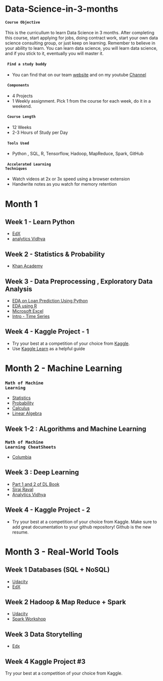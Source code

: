 # Data-Science-in-3-months

#### <code>Course Objective</code> 

This is the curricullum to learn Data Science in 3 months.
After completing this course, start applying for jobs, doing contract work, start your own data science consulting group, or just keep on learning. Remember to believe in your ability to learn. You can learn data science, you will learn data science, and if you stick to it, eventually you will master it.

#### <code> Find a study buddy </code>

* You can find that on our team [website]() and on my youtube [Channel]() 

#### <code> Components </code>

* 4 Projects 
* 1 Weekly assignment. Pick 1 from the course for each week, do it in a weekend.

#### <code> Course Length </code>

* 12 Weeks
* 2-3 Hours of Study per Day

#### <code> Tools Used </code>

* Python , SQL, R, Tensorflow, Hadoop, MapReduce, Spark, GitHub

#### <code> Accelerated Learning Techniques</code>

* Watch videos at 2x or 3x speed using a browser extension
* Handwrite notes as you watch for memory retention

# Month 1

## Week 1 - Learn Python

* [EdX]( https://www.edx.org/course/introduction-python-data-science-2)
* [analytics Vidhya](https://trainings.analyticsvidhya.com/courses/course-v1:AnalyticsVidhya+BPDS001+2018_T2/about)

## Week 2 - Statistics & Probability

* [Khan Academy](https://www.khanacademy.org/math/statistics-probability)


## Week 3 - Data Preprocessing , Exploratory Data Analysis

* [EDA on Loan Prediction Using Python](https://trainings.analyticsvidhya.com/courses/course-v1:AnalyticsVidhya+LP101+2018_T1/about)
* [EDA using R](https://trainings.analyticsvidhya.com/courses/course-v1:AnalyticsVidhya+BigMS01+2018_1/about)
* [Microsoft Excel ](https://trainings.analyticsvidhya.com/courses/course-v1:AnalyticsVidhya+ITE001+2018_T1/about)
* [Intro - Time Series](https://trainings.analyticsvidhya.com/courses/course-v1:AnalyticsVidhya+TS_101+TS_term1/about)

## Week 4 - Kaggle Project - 1

* Try your best at a competition of your choice from [Kaggle]().
* Use [Kaggle Learn]() as a helpful guide

# Month 2 - Machine Learning 

### <code>Math of Machine Learning</code>
* [Statistics](http://web.mit.edu/~csvoss/Public/usabo/stats_handout.pdf)
* [Probability](https://static1.squarespace.com/static/54bf3241e4b0f0d81bf7ff36/t/55e9494fe4b011aed10e48e5/1441352015658/probability_cheatsheet.pdf)
* [Calculus](http://tutorial.math.lamar.edu/pdf/Calculus_Cheat_Sheet_All.pdf)
* [Linear Algebra](https://www.souravsengupta.com/cds2016/lectures/Savov_Notes.pdf)


## Week 1-2 : ALgorithms and Machine Learning 

### <code>Math of Machine Learning CheatSheets</code>
* [Columbia](http://web.mit.edu/~csvoss/Public/usabo/stats_handout.pdf)

## Week 3 : Deep Learning

* [Part 1 and 2 of DL Book](https://www.deeplearningbook.org/)
* [Siraj Raval](https://www.youtube.com/watch?v=vOppzHpvTiQ&list=PL2-dafEMk2A7YdKv4XfKpfbTH5z6rEEj3) 
* [Analytics Vidhya](https://www.analyticsvidhya.com/)

## Week 4 - Kaggle Project - 2

* Try your best at a competition of your choice from Kaggle. Make sure to add great documentation to your github repository! Github is the new resume. 

# Month 3 - Real-World Tools

## Week 1 Databases (SQL + NoSQL)

* [Udacity](https://www.udacity.com/course/intro-to-relational-databases--ud197)
* [EdX](https://www.edx.org/course/introduction-to-nosql-data-solutions-2)

## Week 2 Hadoop & Map Reduce + Spark

* [Udacity](https://www.udacity.com/course/intro-to-hadoop-and-mapreduce--ud617)
* [Spark Workshop](https://stanford.edu/~rezab/sparkclass/slides/itas_workshop.pdf)


## Week 3 Data Storytelling

* [Edx](https://www.edx.org/course/analytics-storytelling-impact-1)

## Week 4 Kaggle Project #3
Try your best at a competition of your choice from Kaggle.
